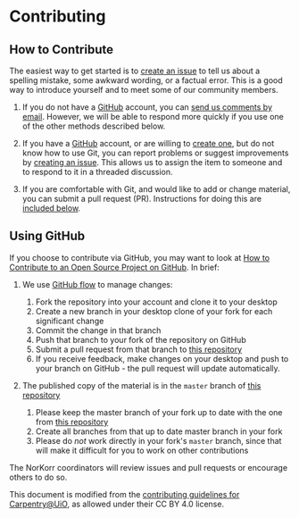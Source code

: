 # Contributing

## How to Contribute

The easiest way to get started is to [create an issue](https://github.com/norkorr/project/issues)
to tell us about a spelling mistake,
some awkward wording,
or a factual error.
This is a good way to introduce yourself
and to meet some of our community members.

1.  If you do not have a [GitHub](https://github.com) account,
    you can [send us comments by email](mailto:arockenberger@gmail.com).
    However,
    we will be able to respond more quickly if you use one of the other methods described below.

2.  If you have a [GitHub](https://github.com) account,
    or are willing to [create one](https://github.com/join),
    but do not know how to use Git,
    you can report problems or suggest improvements by [creating an issue](https://github.com/norkorr/project/issues).
    This allows us to assign the item to someone
    and to respond to it in a threaded discussion.

3.  If you are comfortable with Git,
    and would like to add or change material,
    you can submit a pull request (PR).
    Instructions for doing this are [included below](#using-github).

## Using GitHub

If you choose to contribute via GitHub,
you may want to look at
[How to Contribute to an Open Source Project on GitHub][how-contribute].
In brief:

1.  We use [GitHub flow][github-flow] to manage changes:
    1.  Fork the repository into your account and clone it to your desktop
    2.  Create a new branch in your desktop clone of your fork for each significant change
    3.  Commit the change in that branch
    4.  Push that branch to your fork of the repository on GitHub
    5.  Submit a pull request from that branch to [this repository](https://github.com/uio-carpentry/organisational)
    6.  If you receive feedback,
        make changes on your desktop and push to your branch on GitHub -
        the pull request will update automatically.

2.  The published copy of the material is in the `master` branch of [this repository](https://github.com/norkorr/project)
    1. Please keep the master branch of your fork up to date with the one from [this repository](https://github.com/norkorr/project)
    2. Create all branches from that up to date master branch in your fork
    3. Please do *not* work directly in your fork's `master` branch,
    since that will make it difficult for you to work on other contributions

The NorKorr coordinators will review issues and pull requests
or encourage others to do so.

This document is modified from the
[contributing guidelines for Carpentry@UiO](https://github.com/uio-carpentry/organisational/blob/master/CONTRIBUTING.md),
as allowed under their CC BY 4.0 license.

[how-contribute]: https://egghead.io/series/how-to-contribute-to-an-open-source-project-on-github
[github-flow]: https://guides.github.com/introduction/flow/
